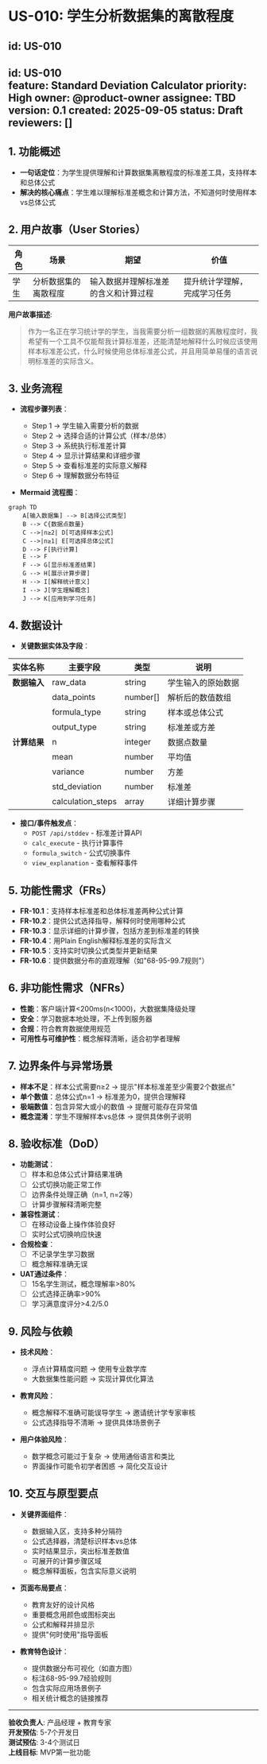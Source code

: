 # US-010: 学生分析数据集的离散程度

id: US-010
---
id: US-010  
feature: Standard Deviation Calculator
priority: High
owner: @product-owner
assignee: TBD
version: 0.1
created: 2025-09-05
status: Draft
reviewers: []
---

## 1. **功能概述**
- **一句话定位**：为学生提供理解和计算数据集离散程度的标准差工具，支持样本和总体公式
- **解决的核心痛点**：学生难以理解标准差概念和计算方法，不知道何时使用样本vs总体公式

## 2. **用户故事（User Stories）**
| 角色 | 场景 | 期望 | 价值 |
| ---- | ---- | ---- | ---- |
| 学生 | 分析数据集的离散程度 | 输入数据并理解标准差的含义和计算过程 | 提升统计学理解，完成学习任务 |

**用户故事描述**:
> 作为一名正在学习统计学的学生，当我需要分析一组数据的离散程度时，我希望有一个工具不仅能帮我计算标准差，还能清楚地解释什么时候应该使用样本标准差公式，什么时候使用总体标准差公式，并且用简单易懂的语言说明标准差的实际含义。

## 3. **业务流程**
- **流程步骤列表**：
  - Step 1 → 学生输入需要分析的数据
  - Step 2 → 选择合适的计算公式（样本/总体）
  - Step 3 → 系统执行标准差计算
  - Step 4 → 显示计算结果和详细步骤
  - Step 5 → 查看标准差的实际意义解释
  - Step 6 → 理解数据分布特征

- **Mermaid 流程图**：
```mermaid
graph TD
    A[输入数据集] --> B[选择公式类型]
    B --> C{数据点数量}
    C -->|n≥2| D[可选择样本公式]
    C -->|n≥1| E[可选择总体公式]
    D --> F[执行计算]
    E --> F
    F --> G[显示标准差结果]
    G --> H[展示计算步骤]
    H --> I[解释统计意义]
    I --> J[学生理解概念]
    J --> K[应用到学习任务]
```

## 4. **数据设计**
- **关键数据实体及字段**：

| 实体名称 | 主要字段 | 类型 | 说明 |
|---------|---------|------|------|
| **数据输入** | raw_data | string | 学生输入的原始数据 |
|  | data_points | number[] | 解析后的数值数组 |
|  | formula_type | string | 样本或总体公式 |
|  | output_type | string | 标准差或方差 |
| **计算结果** | n | integer | 数据点数量 |
|  | mean | number | 平均值 |
|  | variance | number | 方差 |
|  | std_deviation | number | 标准差 |
|  | calculation_steps | array | 详细计算步骤 |

- **接口/事件触发点**：
  - `POST /api/stddev` - 标准差计算API
  - `calc_execute` - 执行计算事件
  - `formula_switch` - 公式切换事件
  - `view_explanation` - 查看解释事件

## 5. **功能性需求（FRs）**
- **FR-10.1**：支持样本标准差和总体标准差两种公式计算
- **FR-10.2**：提供公式选择指导，解释何时使用哪种公式
- **FR-10.3**：显示详细的计算步骤，包括方差到标准差的转换
- **FR-10.4**：用Plain English解释标准差的实际含义
- **FR-10.5**：支持实时切换公式类型并更新结果
- **FR-10.6**：提供数据分布的直观理解（如"68-95-99.7规则"）

## 6. **非功能性需求（NFRs）**
- **性能**：客户端计算<200ms(n<1000)，大数据集降级处理
- **安全**：学习数据本地处理，不上传到服务器
- **合规**：符合教育数据使用规范
- **可用性与可维护性**：概念解释清晰，适合初学者理解

## 7. **边界条件与异常场景**
- **样本不足**：样本公式需要n≥2 → 提示"样本标准差至少需要2个数据点"
- **单个数值**：总体公式n=1 → 标准差为0，提供合理解释
- **极端数值**：包含异常大或小的数值 → 提醒可能存在异常值
- **概念混淆**：学生不理解样本vs总体 → 提供具体例子说明

## 8. **验收标准（DoD）**
- **功能测试**：
  - [ ] 样本和总体公式计算结果准确
  - [ ] 公式切换功能正常工作
  - [ ] 边界条件处理正确（n=1, n=2等）
  - [ ] 计算步骤解释清晰完整

- **兼容性测试**：
  - [ ] 在移动设备上操作体验良好
  - [ ] 实时公式切换响应快速

- **合规检查**：
  - [ ] 不记录学生学习数据
  - [ ] 概念解释准确无误

- **UAT通过条件**：
  - [ ] 15名学生测试，概念理解率>80%
  - [ ] 公式选择正确率>90%
  - [ ] 学习满意度评分>4.2/5.0

## 9. **风险与依赖**
- **技术风险**：
  - 浮点计算精度问题 → 使用专业数学库
  - 大数据集性能问题 → 实现计算优化算法

- **教育风险**：
  - 概念解释不准确可能误导学生 → 邀请统计学专家审核
  - 公式选择指导不清晰 → 提供具体场景例子

- **用户体验风险**：
  - 数学概念可能过于复杂 → 使用通俗语言和类比
  - 界面操作可能令初学者困惑 → 简化交互设计

## 10. **交互与原型要点**
- **关键界面组件**：
  - 数据输入区，支持多种分隔符
  - 公式选择器，清楚标识样本vs总体
  - 实时结果显示，突出标准差数值
  - 可展开的计算步骤区域
  - 概念解释面板，包含实际意义说明

- **页面布局要点**：
  - 教育友好的设计风格
  - 重要概念用颜色或图标突出
  - 公式和解释并排显示
  - 提供"何时使用"指导面板

- **教育特色设计**：
  - 提供数据分布可视化（如直方图）
  - 标注68-95-99.7经验规则
  - 包含实际应用场景例子
  - 相关统计概念的链接推荐

---

**验收负责人**: 产品经理 + 教育专家  
**开发预估**: 5-7个开发日  
**测试预估**: 3-4个测试日  
**上线目标**: MVP第一批功能